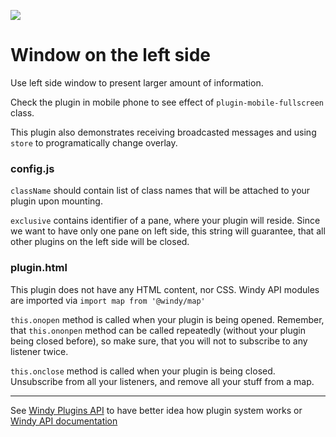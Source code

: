 ![](https://www.windy.com/img/windy-plugins/example02.gif)
# Window on the left side
Use left side window to present larger amount of information.

Check the plugin in mobile phone to see effect of `plugin-mobile-fullscreen` class.

This plugin also demonstrates receiving broadcasted messages and using `store` to programatically change overlay.

### config.js
`className` should contain list of class names that will be attached to your
plugin upon mounting.

`exclusive` contains identifier of a pane, where your plugin will reside.
Since we want to have only one pane on left side, this string will guarantee, that all other plugins on the left side will be closed.

### plugin.html
This plugin does not have any HTML content, nor CSS. Windy API modules are imported via `import map from '@windy/map'`

`this.onopen` method is called when your plugin is being opened. Remember, that `this.ononpen` method can be called repeatedly (without your plugin
being closed before), so make sure, that you will not to subscribe
to any listener twice.

`this.onclose` method is called when your plugin is being closed.	Unsubscribe from all your listeners, and remove all your stuff from a map.

-----------------

See [Windy Plugins API](../../docs/WINDY_PLUGIN.md) to have better idea how plugin system works or [Windy API documentation](../../docs/WINDY_API.md)
